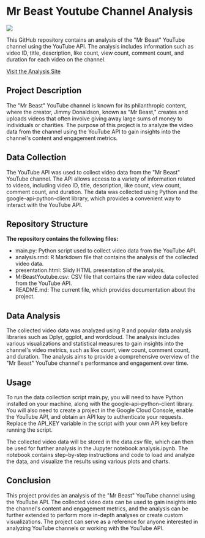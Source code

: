 # Mr Beast Youtube Channel Analysis

![](https://ichef.bbci.co.uk/news/976/cpsprodpb/16621/production/_122718619_maxresdefault1.jpg.webp)

This GitHub repository contains an analysis of the "Mr Beast" YouTube channel using the YouTube API. The analysis includes information such as video ID, title, description, like count, view count, comment count, and duration for each video on the channel.


[Visit the Analysis Site](https://janaazar.github.io/Mr-Beast-Youtube-Channel-Analysis/#(1))

## Project Description

The "Mr Beast" YouTube channel is known for its philanthropic content, where the creator, Jimmy Donaldson, known as "Mr Beast," creates and uploads videos that often involve giving away large sums of money to individuals or charities. The purpose of this project is to analyze the video data from the channel using the YouTube API to gain insights into the channel's content and engagement metrics.

## Data Collection

The YouTube API was used to collect video data from the "Mr Beast" YouTube channel. The API allows access to a variety of information related to videos, including video ID, title, description, like count, view count, comment count, and duration. The data was collected using Python and the google-api-python-client library, which provides a convenient way to interact with the YouTube API.

## Repository Structure

**The repository contains the following files:**

+ main.py: Python script used to collect video data from the YouTube API.
+ analysis.rmd: R Markdown file that contains the analysis of the collected video data.
+ presentation.html: Slidy HTML presentation of the analysis.
+ MrBeastYoutube.csv: CSV file that contains the raw video data collected from the YouTube API.
+ README.md: The current file, which provides documentation about the project.

## Data Analysis

The collected video data was analyzed using R and popular data analysis libraries such as Dplyr, ggplot, and wordcloud. The analysis includes various visualizations and statistical measures to gain insights into the channel's video metrics, such as like count, view count, comment count, and duration. The analysis aims to provide a comprehensive overview of the "Mr Beast" YouTube channel's performance and engagement over time. 

## Usage

To run the data collection script main.py, you will need to have Python installed on your machine, along with the google-api-python-client library. You will also need to create a project in the Google Cloud Console, enable the YouTube API, and obtain an API key to authenticate your requests. Replace the API_KEY variable in the script with your own API key before running the script.

The collected video data will be stored in the data.csv file, which can then be used for further analysis in the Jupyter notebook analysis.ipynb. The notebook contains step-by-step instructions and code to load and analyze the data, and visualize the results using various plots and charts.

## Conclusion

This project provides an analysis of the "Mr Beast" YouTube channel using the YouTube API. The collected video data can be used to gain insights into the channel's content and engagement metrics, and the analysis can be further extended to perform more in-depth analyses or create custom visualizations. The project can serve as a reference for anyone interested in analyzing YouTube channels or working with the YouTube API.





